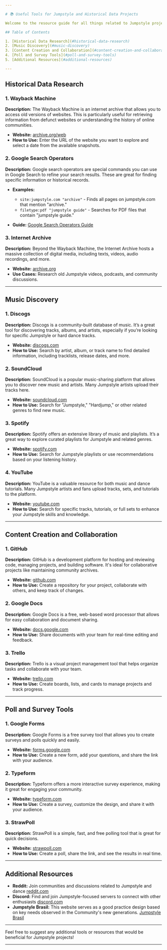 ```yaml
---

# 📚 Useful Tools for Jumpstyle and Historical Data Projects

Welcome to the resource guide for all things related to Jumpstyle projects! This README is designed to help you find and use the best tools for researching historical data, discovering music, and more. Whether you're a seasoned jumper, a community historian, or just getting started, this guide is for you.

## Table of Contents

1. [Historical Data Research](#historical-data-research)
2. [Music Discovery](#music-discovery)
3. [Content Creation and Collaboration](#content-creation-and-collaboration)
4. [Poll and Survey Tools](#poll-and-survey-tools)
5. [Additional Resources](#additional-resources)

---
```


## Historical Data Research

### 1. Wayback Machine

**Description:** The Wayback Machine is an internet archive that allows you to access old versions of websites. This is particularly useful for retrieving information from defunct websites or understanding the history of online communities.

- **Website:** [archive.org/web](https://archive.org/web)
- **How to Use:** Enter the URL of the website you want to explore and select a date from the available snapshots.

### 2. Google Search Operators

**Description:** Google search operators are special commands you can use in Google Search to refine your search results. These are great for finding specific information or historical records.

- **Examples:** 
  - `site:jumpstyle.com "archive"` - Finds all pages on jumpstyle.com that mention "archive."
  - `filetype:pdf "jumpstyle guide"` - Searches for PDF files that contain "jumpstyle guide."

- **Guide:** [Google Search Operators Guide](https://moz.com/learn/seo/search-operators)

### 3. Internet Archive

**Description:** Beyond the Wayback Machine, the Internet Archive hosts a massive collection of digital media, including texts, videos, audio recordings, and more. 

- **Website:** [archive.org](https://archive.org)
- **Use Cases:** Research old Jumpstyle videos, podcasts, and community discussions.

---

## Music Discovery

### 1. Discogs

**Description:** Discogs is a community-built database of music. It’s a great tool for discovering tracks, albums, and artists, especially if you’re looking for specific Jumpstyle or hard dance tracks.

- **Website:** [discogs.com](https://www.discogs.com/)
- **How to Use:** Search by artist, album, or track name to find detailed information, including tracklists, release dates, and more.

### 2. SoundCloud

**Description:** SoundCloud is a popular music-sharing platform that allows you to discover new music and artists. Many Jumpstyle artists upload their tracks here.

- **Website:** [soundcloud.com](https://soundcloud.com)
- **How to Use:** Search for "Jumpstyle," "Hardjump," or other related genres to find new music.

### 3. Spotify

**Description:** Spotify offers an extensive library of music and playlists. It’s a great way to explore curated playlists for Jumpstyle and related genres.

- **Website:** [spotify.com](https://www.spotify.com)
- **How to Use:** Search for Jumpstyle playlists or use recommendations based on your listening history.

### 4. YouTube

**Description:** YouTube is a valuable resource for both music and dance tutorials. Many Jumpstyle artists and fans upload tracks, sets, and tutorials to the platform.

- **Website:** [youtube.com](https://www.youtube.com)
- **How to Use:** Search for specific tracks, tutorials, or full sets to enhance your Jumpstyle skills and knowledge.

---

## Content Creation and Collaboration

### 1. GitHub

**Description:** GitHub is a development platform for hosting and reviewing code, managing projects, and building software. It's ideal for collaborative projects like maintaining community archives.

- **Website:** [github.com](https://github.com)
- **How to Use:** Create a repository for your project, collaborate with others, and keep track of changes.

### 2. Google Docs

**Description:** Google Docs is a free, web-based word processor that allows for easy collaboration and document sharing.

- **Website:** [docs.google.com](https://docs.google.com)
- **How to Use:** Share documents with your team for real-time editing and feedback.

### 3. Trello

**Description:** Trello is a visual project management tool that helps organize tasks and collaborate with your team.

- **Website:** [trello.com](https://trello.com)
- **How to Use:** Create boards, lists, and cards to manage projects and track progress.

---

## Poll and Survey Tools

### 1. Google Forms

**Description:** Google Forms is a free survey tool that allows you to create surveys and polls quickly and easily.

- **Website:** [forms.google.com](https://forms.google.com)
- **How to Use:** Create a new form, add your questions, and share the link with your audience.

### 2. Typeform

**Description:** Typeform offers a more interactive survey experience, making it great for engaging your community.

- **Website:** [typeform.com](https://www.typeform.com/)
- **How to Use:** Create a survey, customize the design, and share it with your audience.

### 3. StrawPoll

**Description:** StrawPoll is a simple, fast, and free polling tool that is great for quick decisions.

- **Website:** [strawpoll.com](https://www.strawpoll.me/)
- **How to Use:** Create a poll, share the link, and see the results in real time.

---

## Additional Resources

- **Reddit:** Join communities and discussions related to Jumpstyle and dance [reddit.com](https://www.reddit.com)
- **Discord:** Find and join Jumpstyle-focused servers to connect with other enthusiasts [discord.com](https://discord.com)
- **Jumpstyle Brasil:** This website serves as a good practice design based on key needs observed in the Community's new generations. [Jumpstyle Brasil](https://jumpstyle.com.br)

---

Feel free to suggest any additional tools or resources that would be beneficial for Jumpstyle projects!

--- 

